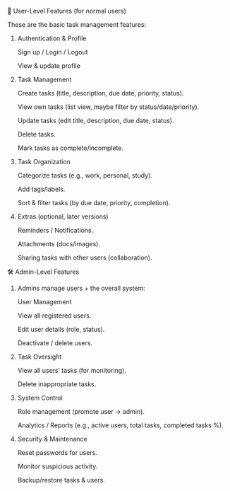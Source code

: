 👤 User-Level Features (for normal users)

These are the basic task management features:

1. Authentication & Profile

    Sign up / Login / Logout

    View & update profile

2. Task Management

    Create tasks (title, description, due date, priority, status).

    View own tasks (list view, maybe filter by status/date/priority).

    Update tasks (edit title, description, due date, status).

    Delete tasks.

    Mark tasks as complete/incomplete.

3. Task Organization

    Categorize tasks (e.g., work, personal, study).

    Add tags/labels.

    Sort & filter tasks (by due date, priority, completion).

4. Extras (optional, later versions)

    Reminders / Notifications.

    Attachments (docs/images).

    Sharing tasks with other users (collaboration).

🛠️ Admin-Level Features

1. Admins manage users + the overall system:

    User Management

    View all registered users.

    Edit user details (role, status).

    Deactivate / delete users.

2. Task Oversight

    View all users’ tasks (for monitoring).

    Delete inappropriate tasks.

3. System Control

    Role management (promote user → admin).

    Analytics / Reports (e.g., active users, total tasks, completed tasks %).

4. Security & Maintenance

    Reset passwords for users.

    Monitor suspicious activity.

    Backup/restore tasks & users.


